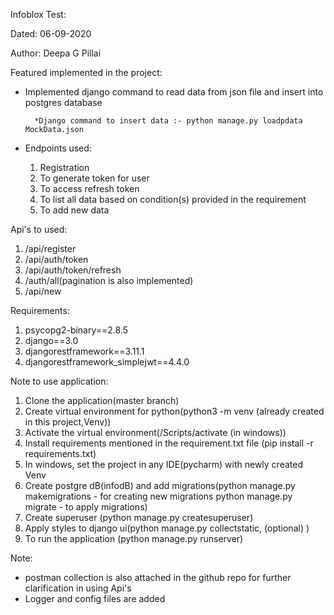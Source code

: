 Infoblox Test:

Dated: 06-09-2020

Author: Deepa G Pillai

Featured implemented in the project:
* Implemented django command to read data from json file and insert into postgres database 

        *Django command to insert data :- python manage.py loadpdata MockData.json
* Endpoints used:
    1. Registration
    2. To generate token for user
    3. To access refresh token
    4. To list all data based on condition(s) provided in the requirement
    5. To add new data

Api's to used:
1. /api/register
2. /api/auth/token
3. /api/auth/token/refresh
4. /auth/all(pagination is also implemented)
5. /api/new


Requirements:
1. psycopg2-binary==2.8.5
2. django==3.0
3. djangorestframework==3.11.1
4. djangorestframework_simplejwt==4.4.0


Note to use application:
1. Clone the application(master branch)
2. Create virtual environment for python(python3 -m venv <virtual environment name>(already created in this project,Venv))
3. Activate the virtual environment(<Virtual environment name>/Scripts/activate (in windows))
4. Install requirements mentioned in the requirement.txt file (pip install -r requirements.txt)
5. In windows, set the project in any IDE(pycharm) with newly created Venv
6. Create postgre dB(infodB) and add migrations(python manage.py makemigrations - for creating new migrations
                                                python manage.py migrate - to apply migrations)
7. Create superuser (python manage.py createsuperuser)
8. Apply styles to django ui(python manage.py collectstatic, (optional) )
9. To run the application (python manage.py runserver)


Note:
* postman collection is also attached in the github repo for further clarification in using Api's
* Logger and config files are added
